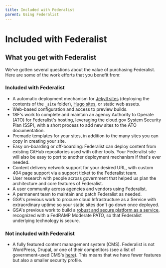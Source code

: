 ```yaml
---
title: Included with Federalist
parent: Using Federalist
---
```


# Included with Federalist

## What you get with Federalist

We've gotten several questions about the value of purchasing Federalist. Here are some of the work efforts that you benefit from:

### Included with Federalist

* A automatic deployment mechanism for [Jekyll sites](https://jekyllrb.com/docs/home/) (deploying the contents of the `_site` folder), [Hugo sites](http://gohugo.io/), or static web assets.
* Web-based configuration and access to preview builds.
* 18F's work to complete and maintain an agency Authority to Operate (ATO) for Federalist's hosting, leveraging the cloud.gov System Security Plan (SSP), with a short process to add new sites to the ATO documentation.
* Premade templates for your sites, in addition to the many sites you can copy in creating your site.
* Easy on-boarding or off-boarding: Federalist can deploy content from existing GitHub repositories used with other tools. Your Federalist site will also be easy to port to another deployment mechanism if that's ever needed.
* Content delivery network support for your desired URL, with custom 404 page support via a support ticket to the Federalist team.
* User research with people across government that helped us plan the architecture and core features of Federalist.
* A user community across agencies and vendors using Federalist.
* A permanent team to maintain and patch Federalist as needed.
* GSA's previous work to procure cloud Infrastructure as a Service with extraordinary uptime so your static sites don't go down once deployed.
* GSA's previous work to build a [robust and secure platform as a service](https://cloud.gov), recognized with a FedRAMP Moderate PATO, so that Federalist underlying technology is secure.

### Not included with Federalist

* A fully featured content management system (CMS). Federalist is not WordPress, Drupal, or one of their competitors (see a list of government-used CMS's [here](https://www.digitalgov.gov/resources/content-management-systems-used-by-government-agencies/)). This means that we have fewer features but also a smaller security profile.
